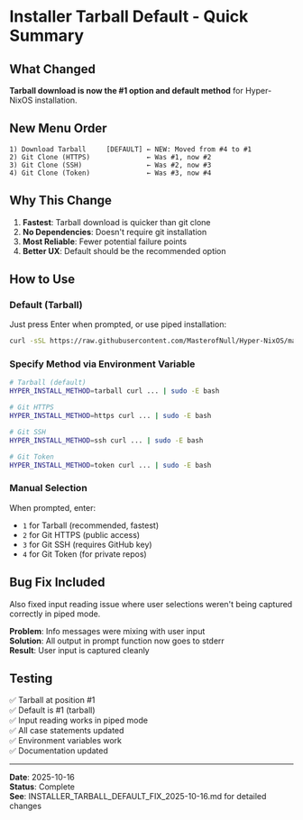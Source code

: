 # Installer Tarball Default - Quick Summary

## What Changed

**Tarball download is now the #1 option and default method** for Hyper-NixOS installation.

## New Menu Order

```
1) Download Tarball     [DEFAULT] ← NEW: Moved from #4 to #1
2) Git Clone (HTTPS)              ← Was #1, now #2
3) Git Clone (SSH)                ← Was #2, now #3
4) Git Clone (Token)              ← Was #3, now #4
```

## Why This Change

1. **Fastest**: Tarball download is quicker than git clone
2. **No Dependencies**: Doesn't require git installation
3. **Most Reliable**: Fewer potential failure points
4. **Better UX**: Default should be the recommended option

## How to Use

### Default (Tarball)
Just press Enter when prompted, or use piped installation:
```bash
curl -sSL https://raw.githubusercontent.com/MasterofNull/Hyper-NixOS/main/install.sh | sudo bash
```

### Specify Method via Environment Variable
```bash
# Tarball (default)
HYPER_INSTALL_METHOD=tarball curl ... | sudo -E bash

# Git HTTPS
HYPER_INSTALL_METHOD=https curl ... | sudo -E bash

# Git SSH
HYPER_INSTALL_METHOD=ssh curl ... | sudo -E bash

# Git Token
HYPER_INSTALL_METHOD=token curl ... | sudo -E bash
```

### Manual Selection
When prompted, enter:
- `1` for Tarball (recommended, fastest)
- `2` for Git HTTPS (public access)
- `3` for Git SSH (requires GitHub key)
- `4` for Git Token (for private repos)

## Bug Fix Included

Also fixed input reading issue where user selections weren't being captured correctly in piped mode.

**Problem**: Info messages were mixing with user input  
**Solution**: All output in prompt function now goes to stderr  
**Result**: User input is captured cleanly

## Testing

✅ Tarball at position #1  
✅ Default is #1 (tarball)  
✅ Input reading works in piped mode  
✅ All case statements updated  
✅ Environment variables work  
✅ Documentation updated

---

**Date**: 2025-10-16  
**Status**: Complete  
**See**: INSTALLER_TARBALL_DEFAULT_FIX_2025-10-16.md for detailed changes
